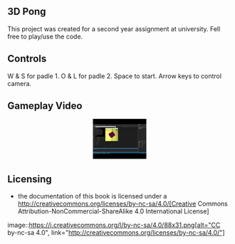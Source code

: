 ## 3D Pong

This project was created for a second year assignment at university.
Fell free to play/use the code.

## Controls

W & S for padle 1.
O & L for padle 2.
Space to start.
Arrow keys to control camera.

## Gameplay Video

<a href="https://www.youtube.com/watch?v=Pn5WtAuXPZU">
<p align="center">
<img src="https://github.com/Marly1995/3D_OpenGL_Pong_Game/blob/master/3.jpg" alt="Gantt Chart Table"/>
</p>
</a>

## Licensing

* the documentation of this book is licensed under a http://creativecommons.org/licenses/by-nc-sa/4.0/[Creative Commons Attribution-NonCommercial-ShareAlike 4.0 International License]

image::https://i.creativecommons.org/l/by-nc-sa/4.0/88x31.png[alt="CC by-nc-sa 4.0", link="http://creativecommons.org/licenses/by-nc-sa/4.0/"]
